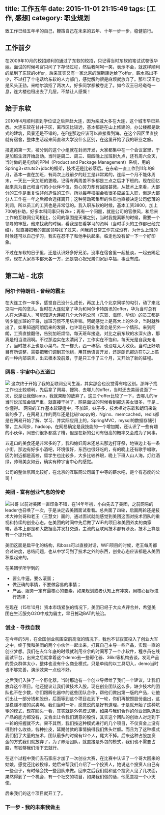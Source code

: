 title: 工作五年
date: 2015-11-01 21:15:49
tags: [工作,	感想]
category: 职业规划
---

致工作已经五年半的自己，鞭策自己在未来的五年、十年一步一步，稳健前行。

## 工作前夕
在2009年10月的校招顺利的通过了东软的校招，只记得当时东软的笔试试卷很华丽。面试的时候考官只问了下存储过程，然后我呵呵一笑，表示不会，就这样顺利的拿到了东软的offer，后来其实又有一家北京的瑞斯康达给了offer，薪水高出不少，不过打了个电话给东软的人力部门，感觉解约很是麻烦就放弃了。那年汉王也是风头正劲，来哈尔滨招了两次人，好多同学都被卷走了。如今汉王已经奄奄一息，连大楼也租出去了几层，不禁让人感慨！


<!--more-->

## 始于东软

2010年4月顺利拿到学位证之后奔赴大连，因为亲戚大多在大连，这个城市早已熟悉。大连东软在甘井子区，离市区比较远，基本都是在山上修建的，办公楼都是欧式的建筑，风景还是不错的，在F座那边应该可以直接看到海。在这个园区里直接就有宿舍，整体生活起来简直和大学没什么区别，在这里开始了我的职业之旅。

报道的第一天，被分到的这个小组就在封闭开发，大家都集中在一个会议室里，于是加班生涯开始启动。当时是周二、周三、周四晚上加班到九点，还有周六全天，当时做的是电信的PPM（Product and Package Management）系统，用的Spring3+struts2+jdbc的框架，技术还是比较落后。在东软一直工作到11年的8月，基本一直在加班，有两次上线前夕的赶工是非常累的，连续一个月不能休周末，一天比一天加班的更晚，记得有两周差不多都是三点之后才下班的。现在回忆起来真为自己和当时的小伙伴不值，劳心劳力却有回报甚微，从技术上来看，大部分的工作是重复性非创造性的工作，所以每年校招会收很多应届生入职，但是大部分人工作在一年之后都会选择离开；这种劳动密集型的性质也直接决定公司低薄的利润，所以员工的工资也是非常低的。我入职东软的时候，基本工资3800，加上700的补助，好多本科同事只有2k+；再有一个问题，就是公司的官僚风，和后来工作的互联网公司相比，公司的氛围是天壤之别，当时我提离职的时候，需要一个领导的审批，他来找我的时候，看我是在看学习的资料（当时手头的工作都已经完结），就直接把我的直属领导找了过来，问我的日常工作完成没有，为什么上班的时候还可以自己学习，我实在忍不了和他争执起来，临走也没有留一下一个好印象。

不过在东软的日子里，还是认识好多好兄弟，没事在宿舍里一起扯淡，一起去踢足球，现在大家基本都天各一方，还是衷心祝兄弟们家庭幸福，事业有成。

## 第二站 - 北京

### 阿尔卡特朗讯 - 曾经的霸主
在大连工作一年多，感觉自己没什么成长，再加上几个北京同学的勾引，动了来北京闯一闯的念头。当时在大连就拿了华为和阿尔卡特朗讯的offer，华为当时总有人在大连招人，可能知道大连那几个大外包公司（东软、海辉、华信）的员工都是钱少能加班的干将，加班习惯不用培养嘛。阿朗感觉上是高大上的外企，当时就胜出了，如果知道阿朗后来的发展，也许现在职业生涯会是另外一个情形。来到阿朗，工资直接翻倍，告别加班烦恼，每天班车接送，对比之前东软的水深火热，那真是相当滋润啊。不过那边实在太清闲了，工作实在不饱和，每天光是自我充电了，当时技术上也是小菜鸟，东一榔头，西一棒槌，也没啥太大收获。当时正好项目有所调整，需要把我们调到其他组，用其他语言开发，还是朗讯那边在C之上搞的一种内部语言，出去根本没前景，于是只工作了三个月，又开始了新的征程。

### 网易 - 宇宙中心五道口
![](http://7xnz74.com1.z0.glb.clouddn.com/netease.png)
这次终于开始了我的互联网公司生涯，其实那会也没觉得有啥区别。那阵子找工作也比较顺利，先后拿了网易、搜狗、去哪儿的offer，当时还去美丽说面了一次，说是让我做lamp，我就果断的放弃了。这三个offer比较了一下，去哪儿的hr当时说加班会很严重，就直接干掉了，网易面试的时候看到那边美女很多，于是...你懂得。 网易的工作基本软硬适中，不加班，妹子多，技术相对东软和朗讯来说新的多了，在网易工作的两年还是比较happy的，Nginx、memcached，redis都是在网易开始了解、学习、并实际应用上的，SpringMVC，mysql的数据存储引擎，主从同步，hadoop，在网易确定是我技能的一个增加期，还认识了一些有趣的小伙伴，同志们很多都跳了槽，但是在新的公司有很高的概率又会成为了同事。

五道口的美食还是非常多的了，我和媳妇周末还总去那边打牙祭，地铁边上有一条小街，那边有好多小酒吧，环境很好，东西也很好吃的，有的晚上还有歌手唱歌，因为附近都是高校，留学生也比较多，大多比较养眼，晚上下班人山人海，灯红酒绿，帅哥美女如云，确实有种宇宙中心的感觉。

公司的整体氛围比较好，在北京的互联网公司属于中等的薪水吧，是个有态度的公司！

### 美团 - 富有创业气息的传奇
![兴哥](http://photocdn.sohu.com/20150819/mp28259740_1439968443498_3.jpeg)
以前对美团一直印象不错，在14年年初，小白先去了美团，之前网易的leader也召唤了一次，于是决定去美团面试看看。总共面了四轮，后面两轮还是技术大神剑哥和老王（王慧文）面的。通过面试就能感觉到美团这面对技术团队的重视和持续的创业心态。在美团的时间中先后做了WiFi的项目和美团外卖的商家端，基本上都是和大数据高并发打交道，主流的互联网技术都有涉及，技术上算是有一个提升吧。

美团这面是扁平化的结构，和boss可以直接对话，WiFi项目的时候，老王每周都会过进度，总结问题，也从中学习到了技术之外的东西，创业心态应该都是从美团积累起来的。

在美团学所学到的
- 要么牛逼，要么滚蛋；
- 做正确的事情，不要做容易的事情；
- 产品、服务一定有最核心的要素，如果规划或者认知上有冲突，用核心目标进行选择；

在现在（15年10月）资本市场紧张的情况下，美团已经于大众点评合并，希望美团在生活服务O2O中成为霸主，早日撼动BAT的统治。

### 创业 - 寻找自我
在今年的5月，在全国创业氛围空前高涨的情况下，我也不甘寂寞投入了创业大军之中，终于我和美团的两个小伙伴一起出来，打算自己主导一些产品，实现一直的创业梦想。我们在去年年底的时候就利用业余的时间写了一个小软件，程序员在线面试平台，出来之后就拿着这个demo去一些孵化器、36kr等机构去谈，发现产品的受众群体太小，整体也没有什么商业模式，只是单纯的以工具切入，demo当时也不够完善，演示效果一点也不好。

之后我们入驻了一个孵化器，当时那边有一个创业导师给了我们一个建议，让我们放弃这个项目。他还提议让我们做技术入股，现在创业团队这么多，缺少技术的团队也不在少数，你们跟孵化器中的这些团队合作，帮他们做出第一版的产品，让他们出让一部分钱和股份，后面等到这个项目走到下一轮，你们再按照股份退出，这是稳赚不赔的买卖啊。我们当时一听，感觉说的是好有道理，于是就开始了这种坑爹的模式，现在回头一看，其实就是外包模式嘛，如果与我们合作的创业团队连出产品的能力都没有，又肯出让令我们满意的股份，其实这个团队的创始人对走到下一轮的把握就不大。果不其然，我们按这种模式进行的几个项目，不仅资金上没有得到什么收益，各种扯皮，延期付款的事情搞得我们焦头烂额。而且为了这种模式我们招了大量的技术，团队最多的时候有12个人，尾大不掉。后来这种占股加资金的方式我们就放弃了，为了养活团队，就直接是外包的模式，我们也不需要占股，有钱够我们活下去就行。

在这个过程中我们去石家庄才加了一次创业大赛，在比赛中认识了一个哥大回来的姑娘，感觉还比较投缘，她后来帮我们介绍了一个投资人，她说这个投资人自己有一些点子，有时候会找一些团队来做。回来之后我们就和这个投资人见了几次面，果然得到了一个机会，有一个社交的项目，如果我们做的话，他愿意投一个小天使。

后来我们的这个项目就开工了。



### 下一步 - 我的未来我做主












